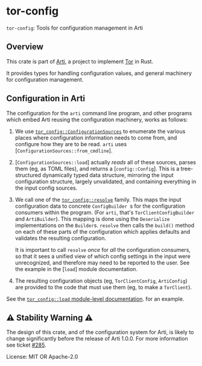 # tor-config

`tor-config`: Tools for configuration management in Arti

## Overview

This crate is part of
[Arti](https://gitlab.torproject.org/tpo/core/arti/), a project to
implement [Tor](https://www.torproject.org/) in Rust.

It provides types for handling configuration values,
and general machinery for configuration management.

## Configuration in Arti

The configuration for the `arti` command line program,
and other programs which embed Arti reusing the configuration machinery,
works as follows:

 1. We use [`tor_config::ConfigurationSources`](ConfigurationSources)
    to enumerate the various places
    where configuration information needs to come from,
    and configure how they are to be read.
    `arti` uses [`ConfigurationSources::from_cmdline`].

 2. [`ConfigurationSources::load`] actually *reads* all of these sources,
    parses them (eg, as TOML files),
    and returns a [`config::Config`].
    This is a tree-structured dynamically typed data structure,
    mirroring the input configuration structure, largely unvalidated,
    and containing everything in the input config sources.

 3. We call one of the [`tor_config::resolve`](resolve) family.
    This maps the input configuration data to concrete `ConfigBuilder `s
    for the configuration consumers within the program.
    (For `arti`, that's `TorClientConfigBuilder` and `ArtiBuilder`).
    This mapping is done using the `Deserialize` implementations on the `Builder`s.
    `resolve` then calls the `build()` method on each of these parts of the configuration
    which applies defaults and validates the resulting configuration.

    It is important to call `resolve` *once* for *all* the configuration consumers,
    so that it sees a unified view of which config settings in the input
    were unrecognized, and therefore may need to be reported to the user.
    See the example in the [`load`] module documentation.

 4. The resulting configuration objects (eg, `TorClientConfig`, `ArtiConfig`)
    are provided to the code that must use them (eg, to make a `TorClient`).

See the
[`tor_config::load` module-level documentation](load).
for an example.

## ⚠ Stability Warning ⚠

The design of this crate, and of the configuration system for
Arti, is likely to change significantly before the release of Arti
1.0.0.  For more information see ticket [#285].

[#285]: https://gitlab.torproject.org/tpo/core/arti/-/issues/285

License: MIT OR Apache-2.0
